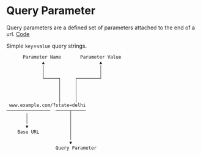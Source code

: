 # Query Parameter

Query parameters are a defined set of parameters attached to the end of a url. [Code](https://codesandbox.io/s/react-route-query-parameter-zn4bp)

Simple `key`=`value` query strings.

```                                
      Parameter Name       Parameter Value 
             ▲                    ▲        
             │                    │        
             │                    │        
             └─────┐     ┌────────┘        
                   │     │                 
                   │     │                 
                   │     │                 
                   │     │                 
 www.example.com/?state=delhi              
────────────────  ─────┬─────              
       │               │                   
       │               │                   
       ▼               │                   
    Base URL           │                   
                       │                   
                       ▼                   
                  Query Parameter          
```
